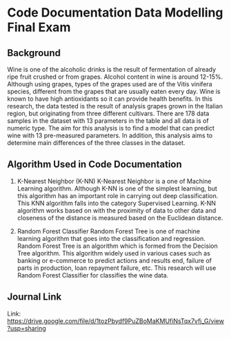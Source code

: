 # Code Documentation Data Modelling Final Exam
## Background
Wine is one of the alcoholic drinks is the result of fermentation of already ripe fruit crushed or from grapes. 
Alcohol content in wine is around 12-15%. 
Although using grapes, types of the grapes used are of the Vitis vinifera species, different from the grapes that are usually eaten every day. 
Wine is known to have high antioxidants so it can provide health benefits.
In this research, the data tested is the result of analysis grapes grown in the Italian region, but originating from three different cultivars. 
There are 178 data samples in the dataset with 13 parameters in the table and all data is of numeric type.
The aim for this analysis is to find a model that can predict wine with 13 pre-measured parameters.
In addition, this analysis aims to determine main differences of the three classes in the dataset.

## Algorithm Used in Code Documentation
1. K-Nearest Neighbor (K-NN)
K-Nearest Neighbor is a one of Machine Learning algorithm.
Although K-NN is one of the simplest learning, but this algorithm has an important role in carrying out deep classification.
This KNN algorithm falls into the category Supervised Learning.
K-NN algorithm works based on with the proximity of data to other data and closeness of the distance is measured based on the Euclidean distance.

3. Random Forest Classifier
Random Forest Tree is one of machine learning algorithm that goes into the classification and regression.
Random Forest Tree is an algorithm which is formed from the Decision Tree algorithm.
This algorithm widely used in various cases such as banking or e-commerce to predict actions and results end, failure of parts in production, loan repayment failure, etc.
This research will use Random Forest Classifier for classifies the wine data.

## Journal Link
Link: https://drive.google.com/file/d/1tozPbydf9PuZBoMaKMUfiNsTqx7vfj_G/view?usp=sharing 
